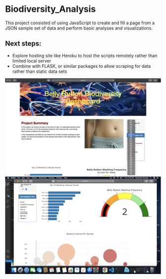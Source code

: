 # Biodiversity_Analysis
This project consisted of using JavaScript to create and fill a page from a JSON sample set of data and perform basic analyses and visualizations. <br />

## Next steps:
- Explore hosting site like Heroku to host the scripts remotely rather than limited local server
- Combine with FLASK, or similar packages to allow scraping for data rather than static data sets

<p>
    <img src="still2.png" alt="Static Screenshot of Page: 1" style="width=50px" />
    <img src="still1.png" alt="Staitc Screenshot of Page: 2" style="width=50px" />
</p>